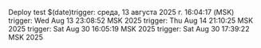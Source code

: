 
Deploy test $(date)trigger: среда, 13 августа 2025 г. 16:04:17 (MSK)
trigger: Wed Aug 13 23:08:52 MSK 2025
trigger: Thu Aug 14 21:10:25 MSK 2025
trigger: Sat Aug 30 16:05:19 MSK 2025
trigger: Sat Aug 30 17:39:22 MSK 2025
